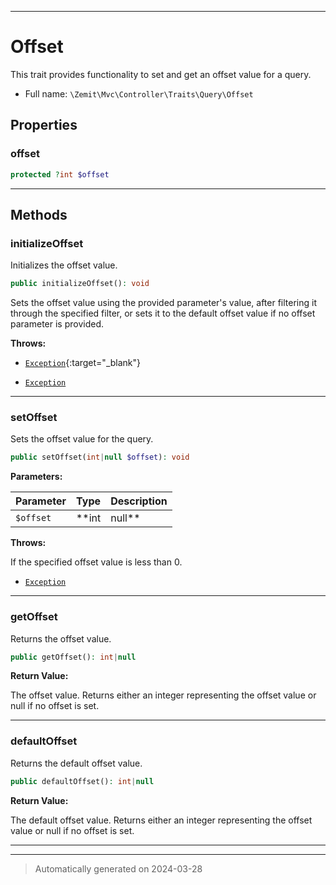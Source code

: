***

# Offset

This trait provides functionality to set and get an offset value for a query.



* Full name: `\Zemit\Mvc\Controller\Traits\Query\Offset`



## Properties


### offset



```php
protected ?int $offset
```






***

## Methods


### initializeOffset

Initializes the offset value.

```php
public initializeOffset(): void
```

Sets the offset value using the provided parameter's value, after filtering it
through the specified filter, or sets it to the default offset value if no
offset parameter is provided.









**Throws:**

- [`Exception`](https://docs.phalcon.io/latest/api/){:target="_blank"}

- [`Exception`](../../../../../Exception.md)



***

### setOffset

Sets the offset value for the query.

```php
public setOffset(int|null $offset): void
```








**Parameters:**

| Parameter | Type | Description |
|-----------|------|-------------|
| `$offset` | **int|null** | The offset value to set for the query. Specify an integer representing the offset value or null if no offset is required. |




**Throws:**
<p>If the specified offset value is less than 0.</p>

- [`Exception`](../../../../../Exception.md)



***

### getOffset

Returns the offset value.

```php
public getOffset(): int|null
```









**Return Value:**

The offset value. Returns either an integer representing the offset value or null if no offset is set.




***

### defaultOffset

Returns the default offset value.

```php
public defaultOffset(): int|null
```









**Return Value:**

The default offset value. Returns either an integer representing the offset value or null if no offset is set.




***

***
> Automatically generated on 2024-03-28

